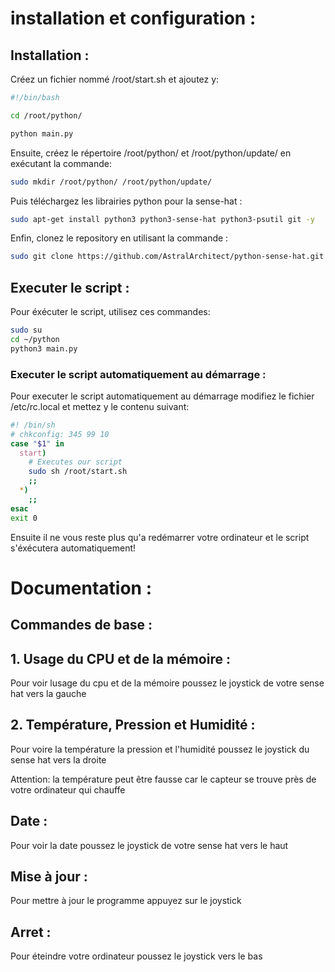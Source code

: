 # installation et configuration :
## Installation :

Créez un fichier nommé /root/start.sh et ajoutez y:

```sh
#!/bin/bash

cd /root/python/

python main.py
```

Ensuite, créez le répertoire /root/python/  et /root/python/update/ en exécutant la commande:

```sh
sudo mkdir /root/python/ /root/python/update/
```

Puis téléchargez les librairies python pour la sense-hat :

```sh
sudo apt-get install python3 python3-sense-hat python3-psutil git -y
```

Enfin, clonez le repository en utilisant la commande :

```sh
sudo git clone https://github.com/AstralArchitect/python-sense-hat.git /root/python/
```

## Executer le script :

Pour éxécuter le script, utilisez ces commandes:

```sh
sudo su
cd ~/python
python3 main.py
```
### Executer le script automatiquement au démarrage :

Pour executer le script automatiquement au démarrage modifiez le fichier /etc/rc.local et mettez y le contenu suivant:

```sh
#! /bin/sh
# chkconfig: 345 99 10
case "$1" in
  start)
    # Executes our script
    sudo sh /root/start.sh
    ;;
  *)
    ;;
esac
exit 0
```

Ensuite il ne vous reste plus qu'a redémarrer votre ordinateur et le script s'éxécutera automatiquement!

# Documentation :

## Commandes de base :

## 1. Usage du CPU et de la mémoire :
Pour voir lusage du cpu et de la mémoire poussez le joystick de votre sense hat vers la gauche

## 2. Température, Pression et Humidité :

Pour voire la température la pression et l'humidité poussez le joystick du sense hat vers la droite

Attention: la température peut être fausse car le capteur se trouve près de votre ordinateur qui chauffe

## Date : 

Pour voir la date poussez le joystick de votre sense hat vers le haut

## Mise à jour :

Pour mettre à jour le programme appuyez sur le joystick

## Arret : 

Pour éteindre votre ordinateur poussez le joystick vers le bas